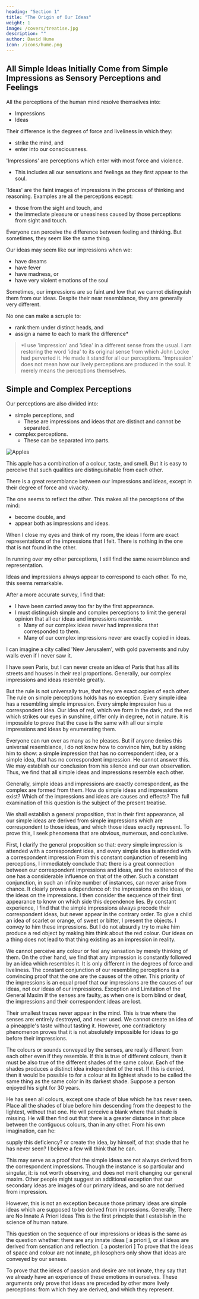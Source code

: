 ```yaml
---
heading: "Section 1"
title: "The Origin of Our Ideas"
weight: 1
image: /covers/treatise.jpg
description: ""
author: David Hume
icon: /icons/hume.png
---
```



## All Simple Ideas Initially Come from Simple Impressions as Sensory Perceptions and Feelings

All the perceptions of the human mind resolve themselves into:
- Impressions
- Ideas

Their difference is the degrees of force and liveliness in which they:
- strike the mind, and
- enter into our consciousness.

'Impressions' are perceptions which enter with most force and violence.
- This includes all our sensations and feelings as they first appear to the soul.

'Ideas' are the faint images of impressions in the process of thinking and reasoning. Examples are all the perceptions except:
- those from the sight and touch, and
- the immediate pleasure or uneasiness caused by those perceptions from sight and touch.

Everyone can perceive the difference between feeling and thinking. But sometimes, they seem like the same thing.

Our ideas may seem like our impressions when we:
- have dreams
- have fever
- have madness, or
- have very violent emotions of the soul

Sometimes, our impressions are so faint and low that we cannot distinguish them from our ideas. Despite their near resemblance, they are generally very different.

No one can make a scruple to:
- rank them under distinct heads, and
- assign a name to each to mark the difference*

> *I use 'impression' and 'idea' in a different sense from the usual. I am restoring the word 'idea' to its original sense from which John Locke had perverted it. He made it stand for all our perceptions. 'Impression' does not mean how our lively perceptions are produced in the soul. It merely means the perceptions themselves. 



## Simple and Complex Perceptions

Our perceptions are also divided into:
- simple perceptions, and
  - These are impressions and ideas that are distinct and cannot be separated.
- complex perceptions.
  - These can be separated into parts.

![Apples](/photos/objects/apples.jpg)

This apple has a combination of a colour, taste, and smell. But it is easy to perceive that such qualities are distinguishable from each other.

There is a great resemblance between our impressions and ideas, except in their degree of force and vivacity.

The one seems to reflect the other. This makes all the perceptions of the mind:
- become double, and
- appear both as impressions and ideas.

When I close my eyes and think of my room, the ideas I form are exact representations of the impressions that I felt. There is nothing in the one that is not found in the other.

In running over my other perceptions, I still find the same resemblance and representation.

Ideas and impressions always appear to correspond to each other. To me, this seems remarkable.

After a more accurate survey, I find that:
- I have been carried away too far by the first appearance.
- I must distinguish simple and complex perceptions to limit the general opinion that all our ideas and impressions resemble.
  - Many of our complex ideas never had impressions that corresponded to them.
  - Many of our complex impressions never are exactly copied in ideas.

I can imagine a city called 'New Jerusalem', with gold pavements and ruby walls even if I never saw it.

I have seen Paris, but I can never create an idea of Paris that has all its streets and houses in their real proportions.
Generally, our complex impressions and ideas resemble greatly.

But the rule is not universally true, that they are exact copies of each other.
The rule on simple perceptions holds has no exception.
Every simple idea has a resembling simple impression.
Every simple impression has a correspondent idea.
Our idea of red, which we form in the dark, and the red which strikes our eyes in sunshine, differ only in degree, not in nature.
It is impossible to prove that the case is the same with all our simple impressions and ideas by enumerating them.

Everyone can run over as many as he pleases.
But if anyone denies this universal resemblance, I do not know how to convince him, but by asking him to show:
a simple impression that has no correspondent idea, or
a simple idea, that has no correspondent impression.
He cannot answer this.
We may establish our conclusion from his silence and our own observation.
Thus, we find that all simple ideas and impressions resemble each other.

Generally, simple ideas and impressions are exactly correspondent, as the complex are formed from them.
How do simple ideas and impressions exist?
Which of the impressions and ideas are causes and effects?
The full examination of this question is the subject of the present treatise.

We shall establish a general proposition, that in their first appearance, all our simple ideas are derived from simple impressions which are correspondent to those ideas, and which those ideas exactly represent.
To prove this, I seek phenomena that are obvious, numerous, and conclusive.

First, I clarify the general proposition so that:
every simple impression is attended with a correspondent idea, and
every simple idea is attended with a correspondent impression
From this constant conjunction of resembling perceptions, I immediately conclude that:
there is a great connection between our correspondent impressions and ideas, and
the existence of the one has a considerable influence on that of the other.
Such a constant conjunction, in such an infinite number of instances, can never arise from chance.
It clearly proves a dependence of:
the impressions on the ideas, or
the ideas on the impressions.
I then consider the sequence of their first appearance to know on which side this dependence lies.
By constant experience, I find that the simple impressions always precede their correspondent ideas, but never appear in the contrary order.
To give a child an idea of scarlet or orange, of sweet or bitter, I present the objects.
I convey to him these impressions.
But I do not absurdly try to make him produce a red object by making him think about the red colour.
Our ideas on a thing does not lead to that thing existing as an impression in reality.

We cannot perceive any colour or feel any sensation by merely thinking of them.
On the other hand, we find that any impression is constantly followed by an idea which resembles it.
It is only different in the degrees of force and liveliness.
The constant conjunction of our resembling perceptions is a convincing proof that the one are the causes of the other.
This priority of the impressions is an equal proof that our impressions are the causes of our ideas, not our ideas of our impressions.
Exception and Limitation of the General Maxim
If the senses are faulty, as when one is born blind or deaf, the impressions and their correspondent ideas are lost.

Their smallest traces never appear in the mind.
This is true where the senses are:
entirely destroyed, and
never used.
We cannot create an idea of a pineapple's taste without tasting it.
However, one contradictory phenomenon proves that it is not absolutely impossible for ideas to go before their impressions.

The colours or sounds conveyed by the senses, are really different from each other even if they resemble.
If this is true of different colours, then it must be also true of the different shades of the same colour.
Each of the shades produces a distinct idea independent of the rest.
If this is denied, then it would be possible to for a colour at its lightest shade to be called the same thing as the same color in its darkest shade.
Suppose a person enjoyed his sight for 30 years.

He has seen all colours, except one shade of blue which he has never seen.
Place all the shades of blue before him descending from the deepest to the lightest, without that one.
He will perceive a blank where that shade is missing.
He will then find out that there is a greater distance in that place between the contiguous colours, than in any other.
From his own imagination, can he:

supply this deficiency? or
create the idea, by himself, of that shade that he has never seen?
I believe a few will think that he can.

This may serve as a proof that the simple ideas are not always derived from the correspondent impressions.
Though the instance is so particular and singular, it:
is not worth observing, and
does not merit changing our general maxim.
Other people might suggest an additional exception that our secondary ideas are images of our primary ideas, and so are not derived from impression.

However, this is not an exception because those primary ideas are simple ideas which are supposed to be derived from impressions.
Generally, There are No Innate A Priori Ideas
This is the first principle that I establish in the science of human nature.

This question on the sequence of our impressions or ideas is the same as the question whether:
there are any innate ideas [ a priori ], or
all ideas are derived from sensation and reflection. [ a posteriori ]
To prove that the ideas of space and colour are not innate, philosophers only show that ideas are conveyed by our senses.

To prove that the ideas of passion and desire are not innate, they say that we already have an experience of these emotions in ourselves.
These arguments only prove that ideas are preceded by other more lively perceptions:
from which they are derived, and
which they represent.

<!-- I hope this clear stating of the question will:
remove all disputes about it, and
render this principle more useful in our reasonings. -->